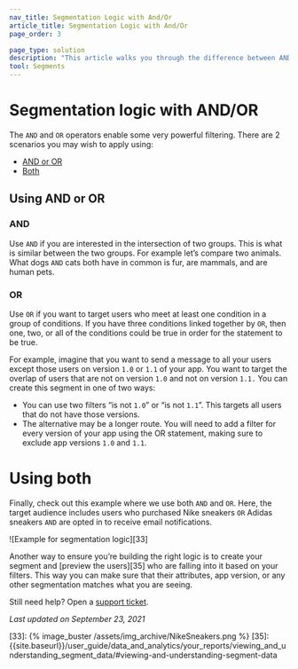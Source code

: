 ```yaml
---
nav_title: Segmentation Logic with And/Or
article_title: Segmentation Logic with And/Or
page_order: 3

page_type: solution
description: "This article walks you through the difference between AND and OR operators, and how you can use them to build powerful segments."
tool: Segments
---
```


# Segmentation logic with AND/OR

The `AND` and `OR` operators enable some very powerful filtering. There are 2 scenarios you may wish to apply using:
* [AND or OR](#using-and-or-or)
* [Both](#using-both)

## Using AND or OR

### AND

Use `AND` if you are interested in the intersection of two groups. This is what is similar between the two groups. For example let’s compare two animals. What dogs `AND` cats both have in common is fur, are mammals, and are human pets.

### OR

Use `OR` if you want to target users who meet at least one condition in a group of conditions. If you have three conditions linked together by `OR`, then one, two, or all of the conditions could be true in order for the statement to be true.

For example, imagine that you want to send a message to all your users except those users on version `1.0` or `1.1` of your app. You want to target the overlap of users that are not on version `1.0` and not on version `1.1.` You can create this segment in one of two ways:
    
- You can use two filters “is not `1.0`” or “is not `1.1`”. This targets all users that do not have those versions.
- The alternative may be a longer route. You will need to add a filter for every version of your app using the OR statement, making sure to exclude app versions `1.0` and `1.1`.

# Using both

Finally, check out this example where we use both `AND` and `OR`. Here, the target audience includes users who purchased Nike sneakers `OR` Adidas sneakers `AND` are opted in to receive email notifications.

![Example for segmentation logic][33]

Another way to ensure you’re building the right logic is to create your segment and [preview the users][35] who are falling into it based on your filters. This way you can make sure that their attributes, app version, or any other segmentation matches what you are seeing.

Still need help? Open a [support ticket]({{site.baseurl}}/braze_support/).

_Last updated on September 23, 2021_

[33]: {% image_buster /assets/img_archive/NikeSneakers.png %}
[35]: {{site.baseurl}}/user_guide/data_and_analytics/your_reports/viewing_and_understanding_segment_data/#viewing-and-understanding-segment-data

